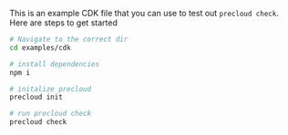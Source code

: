 This is an example CDK file that you can use to test out `precloud check`. Here are steps to get started

```bash
# Navigate to the correct dir
cd examples/cdk

# install dependencies
npm i

# initalize precloud
precloud init

# run precloud check
precloud check
```